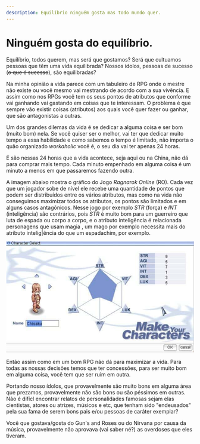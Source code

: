 ```yaml
---
description: Equilíbrio ninguém gosta mas todo mundo quer.
---
```


# Ninguém gosta do equilíbrio.

Equilíbrio, todos querem, mas será que gostamos? Será que cultuamos pessoas que têm uma vida equilibrada? Nossos ídolos, pessoas de sucesso \(~~o que é sucesso~~\), são equilibradas?

Na minha opinião a vida parece com um tabuleiro de RPG onde o mestre não existe ou você mesmo vai mestrando de acordo com a sua vivência. E assim como nos RPGs você tem os seus pontos de atributos que conforme vai ganhando vai gastando em coisas que te interessam. O problema é que sempre vão existir coisas \(atributos\) aos quais você quer fazer ou ganhar, que são antagonistas a outras. 

Um dos grandes dilemas da vida é se dedicar a alguma coisa e ser bom \(muito bom\) nela. Se você quiser ser o melhor, vai ter que dedicar muito tempo a essa habilidade e como sabemos o tempo é limitado, não importa o quão organizado  _workaholic_ você é, o seu dia vai ter apenas 24 horas.

E são nessas 24 horas que a vida acontece, seja aqui ou na China, não dá para comprar mais tempo. Cada minuto empenhado em alguma coisa é um minuto a menos em que passaremos fazendo outra. 

A imagem abaixo mostra o gráfico do Jogo _Ragnarok Online_ \(RO\). Cada vez que um jogador sobe de nível ele recebe uma quantidade de pontos que podem ser distribuídos entre os vários atributos, mas como na vida não conseguimos maximizar todos os atributos, os pontos são limitados e em alguns casos antagônicos. Nesse jogo por exemplo _STR_ \(força\) e _INT_ \(inteligência\) são contrários, pois _STR_ é muito bom para um guerreiro que luta de espada ou corpo a corpo, e o atributo inteligência é relacionada personagens que usam magia , um mago por exemplo necessita mais do atributo intelig\|ência do que um espadachim, por exemplo.

![](../../.gitbook/assets/grafico-atributos-ragnarok.jpg)

Então assim como em um bom RPG não dá para maximizar a vida. Para todas as nossas decisões temos que ter concessões, para ser muito bom em alguma coisa, você tem que ser ruim em outra.

Portando nosso ídolos, que provavelmente são muito bons em alguma área que prezamos, provavelmente não são bons ou são péssimos em outras. Não é difícl encontrar relatos de personalidades famosas sejam elas cientistas, atores ou atrizes, músicos e etc, que tenham sido "endeusados" pela sua fama de serem bons pais e/ou pessoas de caráter exemplar?

Você que gostava/gosta do Gun's and Roses ou do Nirvana por causa da música, provavelmente não aprovava \(vai saber né?\) as overdoses que eles tiveram.

  






